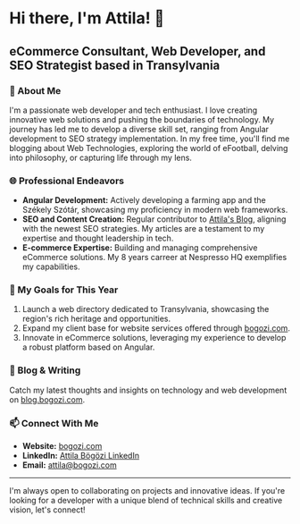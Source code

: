 # Hi there, I'm Attila! 👋

## eCommerce Consultant, Web Developer, and SEO Strategist based in Transylvania

### 🚀 About Me
I'm a passionate web developer and tech enthusiast. I love creating innovative web solutions and pushing the boundaries of technology. My journey has led me to develop a diverse skill set, ranging from Angular development to SEO strategy implementation. In my free time, you'll find me blogging about Web Technologies, exploring the world of eFootball, delving into philosophy, or capturing life through my lens.

### 🌐 Professional Endeavors
- **Angular Development:** Actively developing a farming app and the Székely Szótár, showcasing my proficiency in modern web frameworks.
- **SEO and Content Creation:** Regular contributor to [Attila's Blog](https://blog.bogozi.com), aligning with the newest SEO strategies. My articles are a testament to my expertise and thought leadership in tech.
- **E-commerce Expertise:** Building and managing comprehensive eCommerce solutions. My 8 years carreer at Nespresso HQ exemplifies my capabilities.

### 💼 My Goals for This Year
1. Launch a web directory dedicated to Transylvania, showcasing the region's rich heritage and opportunities.
2. Expand my client base for website services offered through [bogozi.com](https://bogozi.com).
3. Innovate in eCommerce solutions, leveraging my experience to develop a robust platform based on Angular.

### 📝 Blog & Writing
Catch my latest thoughts and insights on technology and web development on [blog.bogozi.com](https://blog.bogozi.com).

### 📫 Connect With Me
- **Website:** [bogozi.com](https://bogozi.com)
- **LinkedIn:** [Attila Bögözi LinkedIn](https://www.linkedin.com/in/attilabogozi/)
- **Email:** [attila@bogozi.com](attila@bogozi.com)

---

I'm always open to collaborating on projects and innovative ideas. If you're looking for a developer with a unique blend of technical skills and creative vision, let's connect!

